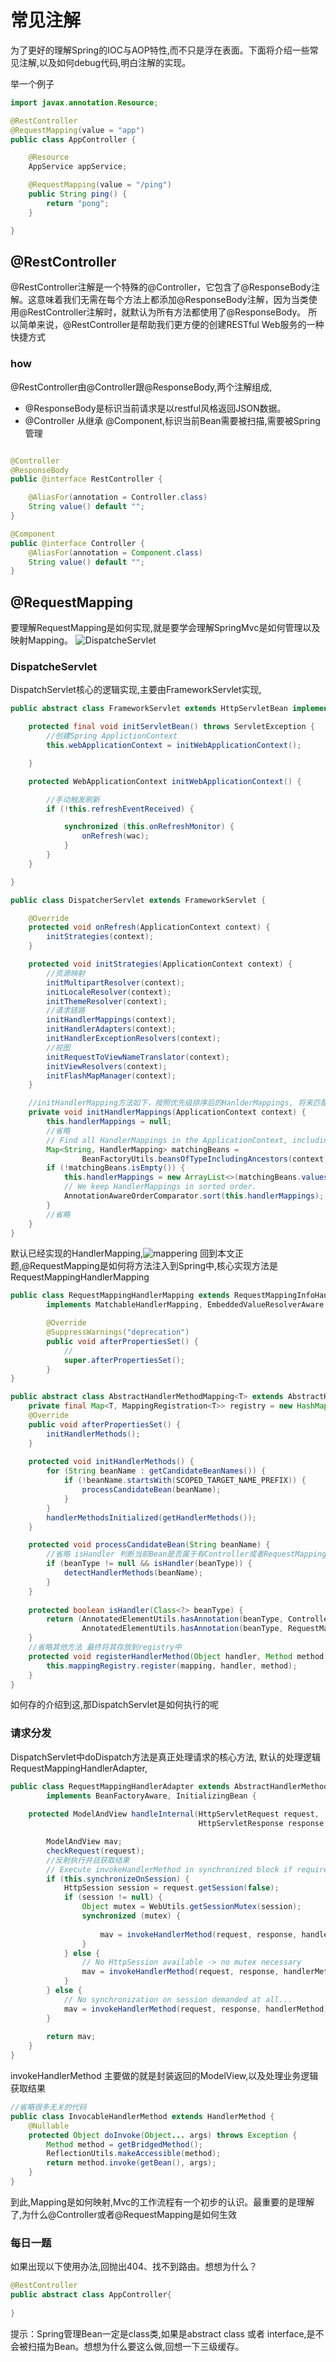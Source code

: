 # 常见注解

为了更好的理解Spring的IOC与AOP特性,而不只是浮在表面。下面将介绍一些常见注解,以及如何debug代码,明白注解的实现。

举一个例子

```java
import javax.annotation.Resource;

@RestController
@RequestMapping(value = "app")
public class AppController {

    @Resource
    AppService appService;

    @RequestMapping(value = "/ping")
    public String ping() {
        return "pong";
    }

}

```

## @RestController

@RestController注解是一个特殊的@Controller，它包含了@ResponseBody注解。这意味着我们无需在每个方法上都添加@ResponseBody注解，因为当类使用@RestController注解时，就默认为所有方法都使用了@ResponseBody。
所以简单来说，@RestController是帮助我们更方便的创建RESTful Web服务的一种快捷方式

### how

@RestController由@Controller跟@ResponseBody,两个注解组成,

- @ResponseBody是标识当前请求是以restful风格返回JSON数据。
- @Controller 从继承 @Component,标识当前Bean需要被扫描,需要被Spring管理

```java

@Controller
@ResponseBody
public @interface RestController {

    @AliasFor(annotation = Controller.class)
    String value() default "";
}

@Component
public @interface Controller {
    @AliasFor(annotation = Component.class)
    String value() default "";
}

```

## @RequestMapping

要理解RequestMapping是如何实现,就是要学会理解SpringMvc是如何管理以及映射Mapping。
![DispatcheServlet](_assets/DispatcheServlet.png)

### DispatcheServlet

DispatchServlet核心的逻辑实现,主要由FrameworkServlet实现,

```java
public abstract class FrameworkServlet extends HttpServletBean implements ApplicationContextAware {

    protected final void initServletBean() throws ServletException {
        //创建Spring ApplictionContext
        this.webApplicationContext = initWebApplicationContext();

    }

    protected WebApplicationContext initWebApplicationContext() {

        //手动触发刷新
        if (!this.refreshEventReceived) {

            synchronized (this.onRefreshMonitor) {
                onRefresh(wac);
            }
        }
    }

}

public class DispatcherServlet extends FrameworkServlet {

    @Override
    protected void onRefresh(ApplicationContext context) {
        initStrategies(context);
    }

    protected void initStrategies(ApplicationContext context) {
        //资源映射
        initMultipartResolver(context);
        initLocaleResolver(context);
        initThemeResolver(context);
        //请求链路
        initHandlerMappings(context);
        initHandlerAdapters(context);
        initHandlerExceptionResolvers(context);
        //视图
        initRequestToViewNameTranslator(context);
        initViewResolvers(context);
        initFlashMapManager(context);
    }

    //initHandlerMapping方法如下，按照优先级排序后的HanlderMappings, 将来匹配时按照优先级最高的HanderMapping进行处理。
    private void initHandlerMappings(ApplicationContext context) {
        this.handlerMappings = null;
        //省略
        // Find all HandlerMappings in the ApplicationContext, including ancestor contexts.
        Map<String, HandlerMapping> matchingBeans =
                BeanFactoryUtils.beansOfTypeIncludingAncestors(context, HandlerMapping.class, true, false);
        if (!matchingBeans.isEmpty()) {
            this.handlerMappings = new ArrayList<>(matchingBeans.values());
            // We keep HandlerMappings in sorted order.
            AnnotationAwareOrderComparator.sort(this.handlerMappings);
        }
        //省略
    }
}
```

默认已经实现的HandlerMapping,![mappering](_assets/mappering.png)
回到本文正题,@RequestMapping是如何将方法注入到Spring中,核心实现方法是RequestMappingHandlerMapping
```java
public class RequestMappingHandlerMapping extends RequestMappingInfoHandlerMapping
        implements MatchableHandlerMapping, EmbeddedValueResolverAware {

        @Override
        @SuppressWarnings("deprecation")
        public void afterPropertiesSet() {
            //
            super.afterPropertiesSet();
        }
}

public abstract class AbstractHandlerMethodMapping<T> extends AbstractHandlerMapping implements InitializingBean {
    private final Map<T, MappingRegistration<T>> registry = new HashMap<>();
    @Override
    public void afterPropertiesSet() {
        initHandlerMethods();
    }
    
    protected void initHandlerMethods() {
        for (String beanName : getCandidateBeanNames()) {
            if (!beanName.startsWith(SCOPED_TARGET_NAME_PREFIX)) {
                processCandidateBean(beanName);
            }
        }
        handlerMethodsInitialized(getHandlerMethods());
    }

    protected void processCandidateBean(String beanName) {
        //省略 isHandler 判断当前Bean是否属于有Controller或者RequestMapping注解
        if (beanType != null && isHandler(beanType)) {
            detectHandlerMethods(beanName);
        }
    }
    
    protected boolean isHandler(Class<?> beanType) {
        return (AnnotatedElementUtils.hasAnnotation(beanType, Controller.class) ||
                AnnotatedElementUtils.hasAnnotation(beanType, RequestMapping.class));
    }
    //省略其他方法 最终将其存放到registry中
    protected void registerHandlerMethod(Object handler, Method method, T mapping) {
        this.mappingRegistry.register(mapping, handler, method);
    }
}
```
如何存的介绍到这,那DispatchServlet是如何执行的呢
### 请求分发
DispatchServlet中doDispatch方法是真正处理请求的核心方法,
默认的处理逻辑RequestMappingHandlerAdapter,

```java
public class RequestMappingHandlerAdapter extends AbstractHandlerMethodAdapter
        implements BeanFactoryAware, InitializingBean {
    
    protected ModelAndView handleInternal(HttpServletRequest request,
                                          HttpServletResponse response, HandlerMethod handlerMethod) throws Exception {

        ModelAndView mav;
        checkRequest(request);
        //反射执行并且获取结果
        // Execute invokeHandlerMethod in synchronized block if required.
        if (this.synchronizeOnSession) {
            HttpSession session = request.getSession(false);
            if (session != null) {
                Object mutex = WebUtils.getSessionMutex(session);
                synchronized (mutex) {
                    
                    mav = invokeHandlerMethod(request, response, handlerMethod);
                }
            } else {
                // No HttpSession available -> no mutex necessary
                mav = invokeHandlerMethod(request, response, handlerMethod);
            }
        } else {
            // No synchronization on session demanded at all...
            mav = invokeHandlerMethod(request, response, handlerMethod);
        }
        
        return mav;
    }
}
```
invokeHandlerMethod 主要做的就是封装返回的ModelView,以及处理业务逻辑获取结果
```java
//省略很多无关的代码
public class InvocableHandlerMethod extends HandlerMethod {
    @Nullable
    protected Object doInvoke(Object... args) throws Exception {
        Method method = getBridgedMethod();
        ReflectionUtils.makeAccessible(method);
        return method.invoke(getBean(), args);
    }
}
```
到此,Mapping是如何映射,Mvc的工作流程有一个初步的认识。最重要的是理解了,为什么@Controller或者@RequestMapping是如何生效

### 每日一题
如果出现以下使用办法,回抛出404、找不到路由。想想为什么？
```java
@RestController
public abstract class AppController{
    
}
```
提示：Spring管理Bean一定是class类,如果是abstract class 或者 interface,是不会被扫描为Bean。想想为什么要这么做,回想一下三级缓存。





















